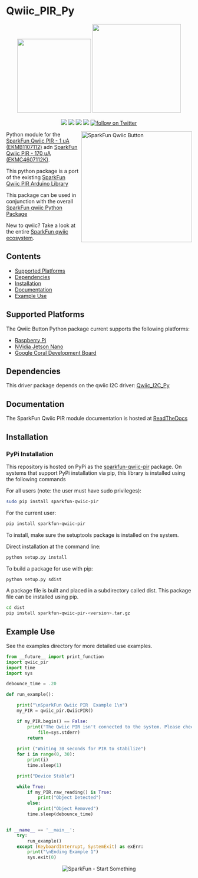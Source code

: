 Qwiic_PIR_Py
===============

<p align="center">
   <img src="https://cdn.sparkfun.com/assets/custom_pages/2/7/2/qwiic-logo-registered.jpg"  width=200>  
   <img src="https://www.python.org/static/community_logos/python-logo-master-v3-TM.png"  width=240>   
</p>
<p align="center">
	<a href="https://pypi.org/project/sparkfun-qwiic-pir/" alt="Package">
		<img src="https://img.shields.io/pypi/pyversions/sparkfun-qwiic-pir.svg" /></a>
	<a href="https://github.com/sparkfun/Qwiic_PIR_Py/issues" alt="Issues">
		<img src="https://img.shields.io/github/issues/sparkfun/Qwiic_PIR_Py.svg" /></a>
	<a href="https://qwiic-pir-py.readthedocs.io/en/latest/?" alt="Documentation">
		<img src="https://readthedocs.org/projects/qwiic-pir-py/badge/?version=latest&style=flat" /></a>
	<a href="https://github.com/sparkfun/Qwiic_PIR_Py/blob/master/LICENSE" alt="License">
		<img src="https://img.shields.io/badge/license-MIT-blue.svg" /></a>
	<a href="https://twitter.com/intent/follow?screen_name=sparkfun">
        	<img src="https://img.shields.io/twitter/follow/sparkfun.svg?style=social&logo=twitter"
           	 alt="follow on Twitter"></a>

</p>

<img src="https://cdn.sparkfun.com/assets/parts/1/6/4/0/7/17375-SparkFun_Qwiic_PIR_-_1uA__EKMB1107112_-01.jpg"  align="right" width=300 alt="SparkFun Qwiic Button">

Python module for the [SparkFun Qwiic PIR - 1 uA (EKMB1107112)](https://www.sparkfun.com/products/17375) adn [SparkFun Qwiic PIR - 170 uA (EKMC4607112K)](https://www.sparkfun.com/products/17374).

This python package is a port of the existing [SparkFun Qwiic PIR Arduino Library](https://github.com/sparkfun/SparkFun_Qwiic_PIR_Arduino_Library)

This package can be used in conjunction with the overall [SparkFun qwiic Python Package](https://github.com/sparkfun/Qwiic_Py)

New to qwiic? Take a look at the entire [SparkFun qwiic ecosystem](https://www.sparkfun.com/qwiic).

## Contents

* [Supported Platforms](#supported-platforms)
* [Dependencies](#dependencies)
* [Installation](#installation)
* [Documentation](#documentation)
* [Example Use](#example-use)

Supported Platforms
--------------------
The Qwiic Button Python package current supports the following platforms:
* [Raspberry Pi](https://www.sparkfun.com/search/results?term=raspberry+pi)
* [NVidia Jetson Nano](https://www.sparkfun.com/products/15297)
* [Google Coral Development Board](https://www.sparkfun.com/products/15318)

Dependencies
--------------
This driver package depends on the qwiic I2C driver:
[Qwiic_I2C_Py](https://github.com/sparkfun/Qwiic_I2C_Py)

Documentation
-------------
The SparkFun Qwiic PIR module documentation is hosted at [ReadTheDocs](https://qwiic-pir-py.readthedocs.io/en/main/?)

Installation
---------------
### PyPi Installation

This repository is hosted on PyPi as the [sparkfun-qwiic-pir](https://pypi.org/project/sparkfun-qwiic-pir/) package. On systems that support PyPi installation via pip, this library is installed using the following commands

For all users (note: the user must have sudo privileges):
```sh
sudo pip install sparkfun-qwiic-pir
```
For the current user:

```sh
pip install sparkfun-qwiic-pir
```
To install, make sure the setuptools package is installed on the system.

Direct installation at the command line:
```sh
python setup.py install
```

To build a package for use with pip:
```sh
python setup.py sdist
 ```
A package file is built and placed in a subdirectory called dist. This package file can be installed using pip.
```sh
cd dist
pip install sparkfun-qwiic-pir-<version>.tar.gz
```

Example Use
 -------------
See the examples directory for more detailed use examples.

```python
from __future__ import print_function
import qwiic_pir
import time
import sys

debounce_time = .20

def run_example():

	print("\nSparkFun Qwiic PIR  Example 1\n")
	my_PIR = qwiic_pir.QwiicPIR()

	if my_PIR.begin() == False:
		print("The Qwiic PIR isn't connected to the system. Please check your connection", \
			file=sys.stderr)
		return
		
	print ("Waiting 30 seconds for PIR to stabilize")
	for i in range(0, 30):
		print(i)
		time.sleep(1)

	print("Device Stable")

	while True:
		if my_PIR.raw_reading() is True:
			print("Object Detected")
		else:
			print("Object Removed")
		time.sleep(debounce_time)


if __name__ == '__main__':
	try:
		run_example()
	except (KeyboardInterrupt, SystemExit) as exErr:
		print("\nEnding Example 1")
		sys.exit(0)


```
<p align="center">
<img src="https://cdn.sparkfun.com/assets/custom_pages/3/3/4/dark-logo-red-flame.png" alt="SparkFun - Start Something">
</p>
